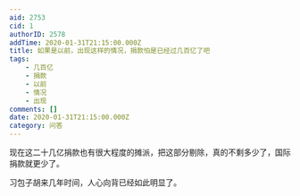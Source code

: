 ```yaml
---
aid: 2753
cid: 1
authorID: 2578
addTime: 2020-01-31T21:15:00.000Z
title: 如果是以前，出现这样的情况，捐款怕是已经过几百亿了吧
tags:
    - 几百亿
    - 捐款
    - 以前
    - 情况
    - 出现
comments: []
date: 2020-01-31T21:15:00.000Z
category: 问答
---
```


现在这二十几亿捐款也有很大程度的摊派，把这部分剔除，真的不剩多少了，国际捐款就更少了。

习包子胡来几年时间，人心向背已经如此明显了。
